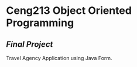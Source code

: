 # Ceng213 Object Oriented Programming 
## _Final Project_

Travel Agency Application using Java Form.

